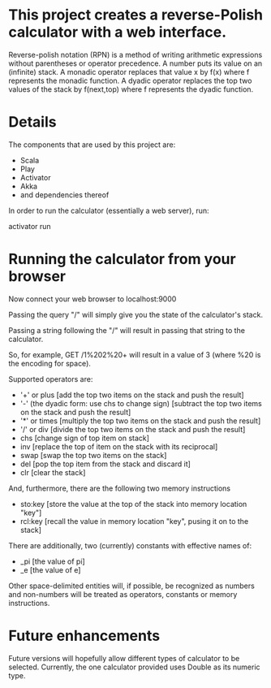 This project creates a reverse-Polish calculator with a web interface.
======================================================================

Reverse-polish notation (RPN) is a method of writing arithmetic expressions
without parentheses or operator precedence.
A number puts its value on an (infinite) stack.
A monadic operator replaces that value x by f(x) where f represents the monadic function.
A dyadic operator replaces the top two values of the stack by f(next,top) where f represents
the dyadic function.

Details
=======

The components that are used by this project are:

* Scala
* Play
* Activator
* Akka
* and dependencies thereof

In order to run the calculator (essentially a web server), run:

  activator run
  
Running the calculator from your browser
========================================

Now connect your web browser to localhost:9000

Passing the query "/" will simply give you the state of the calculator's stack.

Passing a string following the "/" will result in passing that string to the calculator.

So, for example, GET /1%202%20+ will result in a value of 3 (where %20 is the encoding for space).

Supported operators are:

* '+' or plus [add the top two items on the stack and push the result]
* '-' (the dyadic form: use chs to change sign) [subtract the top two items on the stack and push the result]
* '*' or times [multiply the top two items on the stack and push the result]
* '/' or div [divide the top two items on the stack and push the result]
* chs [change sign of top item on stack]
* inv [replace the top of item on the stack with its reciprocal]
* swap [swap the top two items on the stack]
* del [pop the top item from the stack and discard it]
* clr [clear the stack]

And, furthermore, there are the following two memory instructions

* sto:key [store the value at the top of the stack into memory location "key"]
* rcl:key [recall the value in memory location "key", pusing it on to the stack]

There are additionally, two (currently) constants with effective names of:

* _pi [the value of pi]
* _e [the value of e]

Other space-delimited entities will, if possible, be recognized as numbers and non-numbers will
be treated as operators, constants or memory instructions.

Future enhancements
===================

Future versions will hopefully allow different types of calculator to be selected.
Currently, the one calculator provided uses Double as its numeric type.